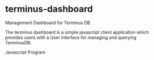 # terminus-dashboard

Management Dashboard for Terminus DB

The terminus dashboard is a simple javascript client application which provides users with a User Interface for managing and querying TerminusDB.

Javascript Program
